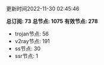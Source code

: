 更新时间2022-11-30 02:45:46

**总订阅: 73**
**总节点: 1075**
**有效节点: 278**
- trojan节点: 56
- v2ray节点: 191
- ss节点: 30
- ssr节点: 1
